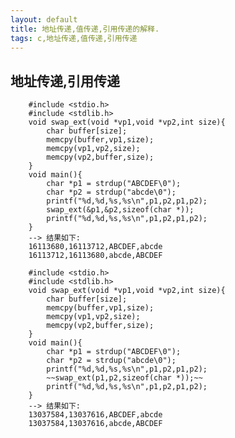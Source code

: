 ```yaml
---
layout: default
title: 地址传递,值传递,引用传递的解释.
tags: c,地址传递,值传递,引用传递
---
```

## 地址传递,引用传递

		#include <stdio.h>
		#include <stdlib.h>
		void swap_ext(void *vp1,void *vp2,int size){
			char buffer[size];
			memcpy(buffer,vp1,size);
			memcpy(vp1,vp2,size);
			memcpy(vp2,buffer,size);
		}
		void main(){
			char *p1 = strdup("ABCDEF\0");
			char *p2 = strdup("abcde\0");
			printf("%d,%d,%s,%s\n",p1,p2,p1,p2);
			swap_ext(&p1,&p2,sizeof(char *));
			printf("%d,%d,%s,%s\n",p1,p2,p1,p2);
		}
		--> 结果如下:
		16113680,16113712,ABCDEF,abcde
		16113712,16113680,abcde,ABCDEF

		#include <stdio.h>
		#include <stdlib.h>
		void swap_ext(void *vp1,void *vp2,int size){
			char buffer[size];
			memcpy(buffer,vp1,size);
			memcpy(vp1,vp2,size);
			memcpy(vp2,buffer,size);
		}
		void main(){
			char *p1 = strdup("ABCDEF\0");
			char *p2 = strdup("abcde\0");
			printf("%d,%d,%s,%s\n",p1,p2,p1,p2);
			~~swap_ext(p1,p2,sizeof(char *));~~
			printf("%d,%d,%s,%s\n",p1,p2,p1,p2);
		}
		--> 结果如下:
		13037584,13037616,ABCDEF,abcde
		13037584,13037616,abcde,ABCDEF
